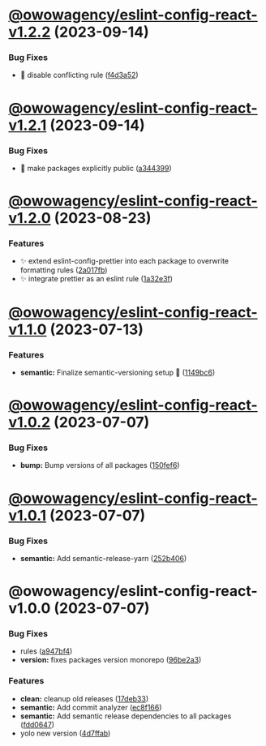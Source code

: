 # [@owowagency/eslint-config-react-v1.2.2](https://github.com/owowagency/eslint-config/compare/@owowagency/eslint-config-react-v1.2.1...@owowagency/eslint-config-react-v1.2.2) (2023-09-14)


### Bug Fixes

* :bug: disable conflicting rule ([f4d3a52](https://github.com/owowagency/eslint-config/commit/f4d3a523f86a26c8461e5af73d8844905780a3cd))

# [@owowagency/eslint-config-react-v1.2.1](https://github.com/owowagency/eslint-config/compare/@owowagency/eslint-config-react-v1.2.0...@owowagency/eslint-config-react-v1.2.1) (2023-09-14)


### Bug Fixes

* :green_heart: make packages explicitly public ([a344399](https://github.com/owowagency/eslint-config/commit/a3443998a8ba397d4259172d4e471da79e9eaf09))

# [@owowagency/eslint-config-react-v1.2.0](https://github.com/owowagency/eslint-config/compare/@owowagency/eslint-config-react-v1.1.0...@owowagency/eslint-config-react-v1.2.0) (2023-08-23)


### Features

* :sparkles: extend eslint-config-prettier into each package to overwrite formatting rules ([2a017fb](https://github.com/owowagency/eslint-config/commit/2a017fb33e2b687951dd74bc1c8127e41e58982e))
* :sparkles: integrate prettier as an eslint rule ([1a32e3f](https://github.com/owowagency/eslint-config/commit/1a32e3fb91233bc369a4b5e1834399bb0df66af9))

# [@owowagency/eslint-config-react-v1.1.0](https://github.com/owowagency/eslint-config/compare/@owowagency/eslint-config-react-v1.0.2...@owowagency/eslint-config-react-v1.1.0) (2023-07-13)


### Features

* **semantic:** Finalize semantic-versioning setup 🤞 ([1149bc6](https://github.com/owowagency/eslint-config/commit/1149bc6dad7d84cb9a6f506276234cfb36560afc))

# [@owowagency/eslint-config-react-v1.0.2](https://github.com/owowagency/eslint-config/compare/@owowagency/eslint-config-react-v1.0.1...@owowagency/eslint-config-react-v1.0.2) (2023-07-07)


### Bug Fixes

* **bump:** Bump versions of all packages ([150fef6](https://github.com/owowagency/eslint-config/commit/150fef6fa060c63fcdd38e0e67ad566de3df4cf2))

# [@owowagency/eslint-config-react-v1.0.1](https://github.com/owowagency/eslint-config/compare/@owowagency/eslint-config-react-v1.0.0...@owowagency/eslint-config-react-v1.0.1) (2023-07-07)


### Bug Fixes

* **semantic:** Add semantic-release-yarn ([252b406](https://github.com/owowagency/eslint-config/commit/252b406fa69562146f1dec827d9547409ec711fc))

# @owowagency/eslint-config-react-v1.0.0 (2023-07-07)


### Bug Fixes

* rules ([a947bf4](https://github.com/owowagency/eslint-config/commit/a947bf45e9e9300d654920c2afbb8ca38fba5972))
* **version:** fixes packages version monorepo ([96be2a3](https://github.com/owowagency/eslint-config/commit/96be2a37123e6cf4e59caacf534f242e63b83335))


### Features

* **clean:** cleanup old releases ([17deb33](https://github.com/owowagency/eslint-config/commit/17deb33f7fbabf6316c40d20c2c7ba7fa0b485b5))
* **semantic:** Add commit analyzer ([ec8f166](https://github.com/owowagency/eslint-config/commit/ec8f166ef3a25f7b0769bf99e4f46e9cdf0a9f1e))
* **semantic:** Add semantic release dependencies to all packages ([fdd0647](https://github.com/owowagency/eslint-config/commit/fdd064787ab8641623130fe942f792164f8a8dbb))
* yolo new version ([4d7ffab](https://github.com/owowagency/eslint-config/commit/4d7ffab612c89f498a45facbf668bef160b1d04a))
